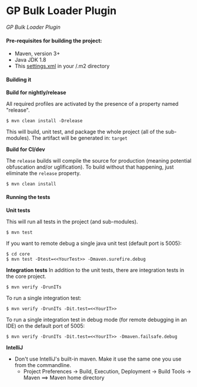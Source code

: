 # GP Bulk Loader Plugin #
_GP Bulk Loader Plugin_

#### Pre-requisites for building the project:
* Maven, version 3+
* Java JDK 1.8
* This [settings.xml](https://github.com/pentaho/maven-parent-poms/blob/master/maven-support-files/settings.xml) in your <user-home>/.m2 directory

#### Building it

__Build for nightly/release__

All required profiles are activated by the presence of a property named "release".

```
$ mvn clean install -Drelease
```

This will build, unit test, and package the whole project (all of the sub-modules). The artifact will be generated in: ```target```

__Build for CI/dev__

The `release` builds will compile the source for production (meaning potential obfuscation and/or uglification). To build without that happening, just eliminate the `release` property.

```
$ mvn clean install
```

#### Running the tests

__Unit tests__

This will run all tests in the project (and sub-modules).
```
$ mvn test
```

If you want to remote debug a single java unit test (default port is 5005):
```
$ cd core
$ mvn test -Dtest=<<YourTest>> -Dmaven.surefire.debug
```

__Integration tests__
In addition to the unit tests, there are integration tests in the core project.
```
$ mvn verify -DrunITs
```

To run a single integration test:
```
$ mvn verify -DrunITs -Dit.test=<<YourIT>>
```

To run a single integration test in debug mode (for remote debugging in an IDE) on the default port of 5005:
```
$ mvn verify -DrunITs -Dit.test=<<YourIT>> -Dmaven.failsafe.debug
```

__IntelliJ__

* Don't use IntelliJ's built-in maven. Make it use the same one you use from the commandline.
  * Project Preferences -> Build, Execution, Deployment -> Build Tools -> Maven ==> Maven home directory
